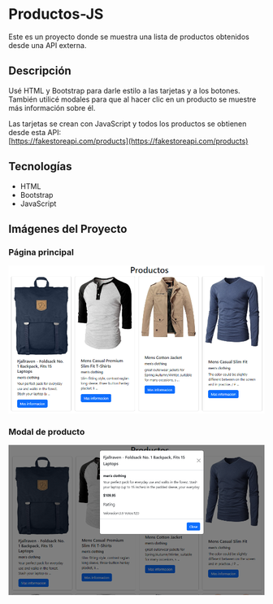 # Productos-JS

Este es un proyecto donde se muestra una lista de productos obtenidos desde una API externa.

## Descripción

Usé HTML y Bootstrap para darle estilo a las tarjetas y a los botones.  
También utilicé modales para que al hacer clic en un producto se muestre más información sobre él.

Las tarjetas se crean con JavaScript y todos los productos se obtienen desde esta API:  
[https://fakestoreapi.com/products](https://fakestoreapi.com/products)

## Tecnologías
- HTML  
- Bootstrap  
- JavaScript  

## Imágenes del Proyecto
### Página principal

![Página principal](https://raw.githubusercontent.com/felipelou1199/Productos-JS/refs/heads/main/imgs/Principal.png)

### Modal de producto

![Modal del producto](https://raw.githubusercontent.com/felipelou1199/Productos-JS/refs/heads/main/imgs/Modal.png)
